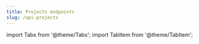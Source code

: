 ```yaml
---
title: Projects endpoints
slug: /api-projects
---
```


import Tabs from '@theme/Tabs';
import TabItem from '@theme/TabItem';